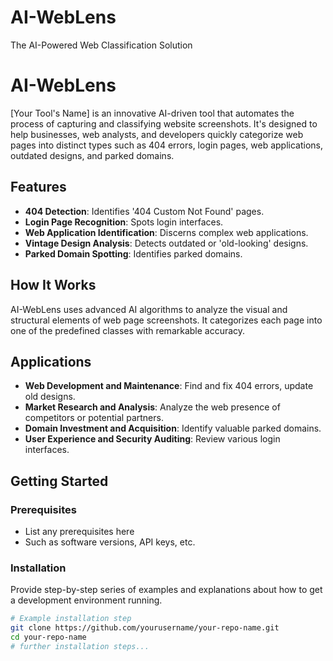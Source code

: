 # AI-WebLens
The AI-Powered Web Classification Solution
# AI-WebLens

[Your Tool's Name] is an innovative AI-driven tool that automates the process of capturing and classifying website screenshots. It's designed to help businesses, web analysts, and developers quickly categorize web pages into distinct types such as 404 errors, login pages, web applications, outdated designs, and parked domains.

## Features

- **404 Detection**: Identifies '404 Custom Not Found' pages.
- **Login Page Recognition**: Spots login interfaces.
- **Web Application Identification**: Discerns complex web applications.
- **Vintage Design Analysis**: Detects outdated or 'old-looking' designs.
- **Parked Domain Spotting**: Identifies parked domains.

## How It Works

AI-WebLens uses advanced AI algorithms to analyze the visual and structural elements of web page screenshots. It categorizes each page into one of the predefined classes with remarkable accuracy.

## Applications

- **Web Development and Maintenance**: Find and fix 404 errors, update old designs.
- **Market Research and Analysis**: Analyze the web presence of competitors or potential partners.
- **Domain Investment and Acquisition**: Identify valuable parked domains.
- **User Experience and Security Auditing**: Review various login interfaces.

## Getting Started

### Prerequisites

- List any prerequisites here
- Such as software versions, API keys, etc.

### Installation

Provide step-by-step series of examples and explanations about how to get a development environment running.

```bash
# Example installation step
git clone https://github.com/yourusername/your-repo-name.git
cd your-repo-name
# further installation steps...
